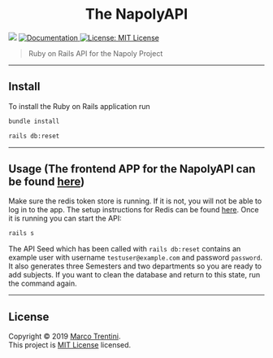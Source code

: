 <h1 align="center">The NapolyAPI</h1>
<p>
  <img src="https://img.shields.io/badge/version-1.0.0-blue.svg?cacheSeconds=2592000" />
  <a href="https://github.com/Divepit/napolyAPI/wiki">
    <img alt="Documentation" src="https://img.shields.io/badge/documentation-yes-brightgreen.svg" target="_blank" />
  </a>
  <a href="https://opensource.org/licenses/MIT">
    <img alt="License: MIT License" src="https://img.shields.io/badge/License-MIT License-yellow.svg" target="_blank" />
  </a>
</p>

> Ruby on Rails API for the Napoly Project
---
## Install
To install the Ruby on Rails application run

```sh
bundle install
```
```sh
rails db:reset
```
---
## Usage (The frontend APP for the NapolyAPI can be found [here](https://github.com/Divepit/napoly))
Make sure the redis token store is running. If it is not, you will not be able to log in to the app. The setup instructions for Redis can be found [here](https://redis.io/topics/quickstart). Once it is running you can start the API:

```sh
rails s
```

The API Seed which has been called with `rails db:reset` contains an example user with username `testuser@example.com` and password `password`. It also generates three Semesters and two departments so you are ready to add subjects.
If you want to clean the database and return to this state, run the command again.

---
## License

Copyright © 2019 [Marco Trentini](https://github.com/Divepit).<br />
This project is [MIT License](https://opensource.org/licenses/MIT) licensed.
